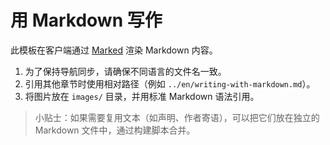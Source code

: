 # 用 Markdown 写作

此模板在客户端通过 [Marked](https://marked.js.org/) 渲染 Markdown 内容。

1. 为了保持导航同步，请确保不同语言的文件名一致。
2. 引用其他章节时使用相对路径（例如 `../en/writing-with-markdown.md`）。
3. 将图片放在 `images/` 目录，并用标准 Markdown 语法引用。

> 小贴士：如果需要复用文本（如声明、作者寄语），可以把它们放在独立的 Markdown 文件中，通过构建脚本合并。

